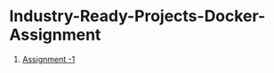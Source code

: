 # Industry-Ready-Projects-Docker-Assignment

1. [Assignment -1](https://github.com/Subedar-Sagar/Industry-Ready-Projects-Docker-Assignment/blob/main/Assignment1.md)
